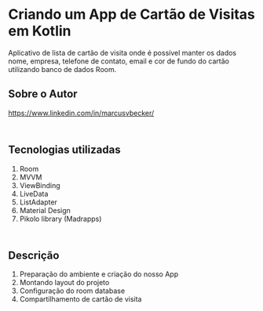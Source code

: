 # Criando um App de Cartão de Visitas em Kotlin

Aplicativo de lista de cartão de visita onde é possível manter os dados nome, empresa, telefone de contato, email e cor de fundo do cartão utilizando banco de dados Room.

## Sobre o Autor
https://www.linkedin.com/in/marcusvbecker/

## <br />Tecnologias utilizadas
1. Room
2. MVVM
3. ViewBinding
4. LiveData
5. ListAdapter
6. Material Design
7. Pikolo library (Madrapps)

## <br />Descrição
1. Preparação do ambiente e criação do nosso App
3. Montando layout do projeto
5. Configuração do room database
7. Compartilhamento de cartão de visita
